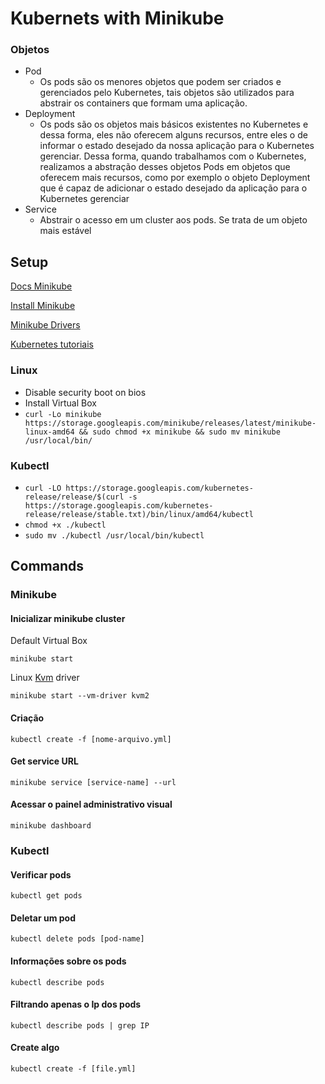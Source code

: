 # Kubernets with Minikube

### Objetos

- Pod
  - Os pods são os menores objetos que podem ser criados e gerenciados pelo Kubernetes, tais objetos são utilizados para abstrair os containers que formam uma aplicação.
- Deployment
  - Os pods são os objetos mais básicos existentes no Kubernetes e dessa forma, eles não oferecem alguns recursos, entre eles o de informar o estado desejado da nossa aplicação para o Kubernetes gerenciar. Dessa forma, quando trabalhamos com o Kubernetes, realizamos a abstração desses objetos Pods em objetos que oferecem mais recursos, como por exemplo o objeto Deployment que é capaz de adicionar o estado desejado da aplicação para o Kubernetes gerenciar
- Service
  - Abstrair o acesso em um cluster aos pods. Se trata de um objeto mais estável

## Setup

[Docs Minikube](https://kubernetes.io/docs/tasks/tools/install-minikube/)

[Install Minikube](https://kubernetes.io/docs/setup/minikube/)

[Minikube Drivers](https://github.com/kubernetes/minikube/blob/master/docs/drivers.md)

[Kubernetes tutoriais](https://kubernetes.io/docs/tutorials/)

### Linux

- Disable security boot on bios
- Install Virtual Box
- `curl -Lo minikube https://storage.googleapis.com/minikube/releases/latest/minikube-linux-amd64 && sudo chmod +x minikube && sudo mv minikube /usr/local/bin/`

### Kubectl

- `curl -LO https://storage.googleapis.com/kubernetes-release/release/$(curl -s https://storage.googleapis.com/kubernetes-release/release/stable.txt)/bin/linux/amd64/kubectl`
- `chmod +x ./kubectl`
- `sudo mv ./kubectl /usr/local/bin/kubectl`

## Commands

### Minikube

#### Inicializar minikube cluster

Default Virtual Box

```shell
minikube start
```

Linux [Kvm](https://www.linux-kvm.org/page/Main_Page) driver

```shell
minikube start --vm-driver kvm2
```

#### Criação

```shell
kubectl create -f [nome-arquivo.yml]
```

#### Get service URL

```shell
minikube service [service-name] --url
```

#### Acessar o painel administrativo visual

```shell
minikube dashboard
```

### Kubectl

#### Verificar pods

```shell
kubectl get pods
```

#### Deletar um pod

```shell
kubectl delete pods [pod-name]
```

#### Informações sobre os pods

```shell
kubectl describe pods
```

#### Filtrando apenas o Ip dos pods

```shell
kubectl describe pods | grep IP
```

#### Create algo

```shell
kubectl create -f [file.yml]
```
